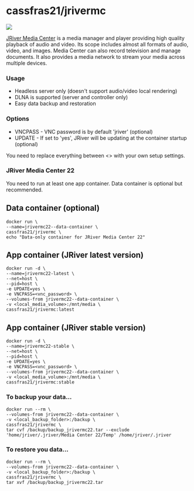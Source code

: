 # cassfras21/jrivermc

![](https://www.jriver.com/images/header/logo.png)

[JRiver Media Center](https://www.jriver.com/) is a media manager and player providing high quality playback of audio and video. Its scope includes almost all formats of audio, video, and images. Media Center can also record television and manage documents. It also provides a media network to stream your media across multiple devices.

### Usage
* Headless server only (doesn't support audio/video local rendering) 
* DLNA is supported (server and controller only)
* Easy data backup and restoration

### Options
* VNCPASS - VNC password is by default 'jriver' (optional)
* UPDATE - If set to 'yes', JRiver will be updating at the container startup  (optional)

You need to replace everything between <> with your own setup settings.

### JRiver Media Center 22

You need to run at least one app container. Data container is optional but recommended.

## Data container (optional)

```
docker run \
--name=jrivermc22--data-container \
cassfras21/jrivermc \
echo "Data-only container for JRiver Media Center 22"
```

## App container (JRiver latest version)

```
docker run -d \
--name=jrivermc22-latest \
--net=host \
--pid=host \
-e UPDATE=yes \
-e VNCPASS=<vnc_password> \
--volumes-from jrivermc22--data-container \
-v <local_media_volume>:/mnt/media \
cassfras21/jrivermc:latest
```

## App container (JRiver stable version)

```
docker run -d \
--name=jrivermc22-stable \
--net=host \
--pid=host \
-e UPDATE=yes \
-e VNCPASS=<vnc_password> \
--volumes-from jrivermc22--data-container \
-v <local_media_volume>:/mnt/media \
cassfras21/jrivermc:stable
```

### To backup your data...

```
docker run --rm \
--volumes-from jrivermc22--data-container \
-v <local_backup_folder>:/backup \
cassfras21/jrivermc \
tar cvf /backup/backup_jrivermc22.tar --exclude 'home/jriver/.jriver/Media Center 22/Temp' /home/jriver/.jriver
```

### To restore you data...

```
docker run --rm \
--volumes-from jrivermc22--data-container \
-v <local_backup_folder>:/backup \
cassfras21/jrivermc \
tar xvf /backup/backup_jrivermc22.tar
```

